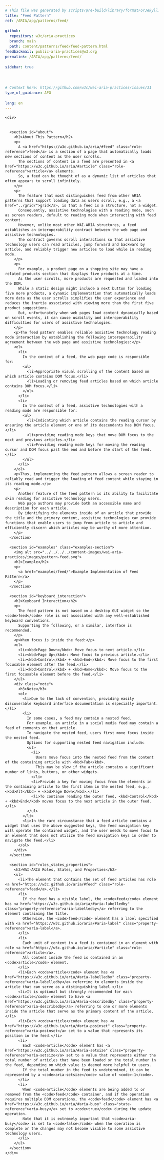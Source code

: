 ```yaml
---
# This file was generated by scripts/pre-build/library/formatForJekyll.js
title: "Feed Pattern"
ref: /ARIA/apg/patterns/feed/

github:
  repository: w3c/aria-practices
  branch: main
  path: content/patterns/feed/feed-pattern.html
feedbackmail: public-aria-practices@w3.org
permalink: /ARIA/apg/patterns/feed/

sidebar: true



# Context here: https://github.com/w3c/wai-aria-practices/issues/31
type_of_guidance: APG

lang: en
---
```

<meta charset="UTF-8" />
<meta content="width=device-width, initial-scale=1.0" name="viewport" />
<title>Feed Pattern</title>

<script src="../../../../content-assets/wai-aria-practices/shared/js/highlight.pack.js"></script>
<script src="../../../../content-assets/wai-aria-practices/shared/js/app.js"></script>


<link 
  rel="stylesheet"
  href="{{ '/content-assets/wai-aria-practices/styles.css' | relative_url }}"
>
<!-- Code highlighting styles -->
<link 
  rel="stylesheet"
  href="{{ '/content-assets/wai-aria-practices/shared/css/github.css' | relative_url }}"
>

<script>
const addBodyClass = undefined;
const enableSidebar = true;
if (addBodyClass) document.body.classList.add(addBodyClass);
if (enableSidebar) document.body.classList.add('has-sidebar');
</script>
    

<script>
    const parentPage = window.location.pathname.match(
      /\/(patterns|practices|about)\//
    )?.[1];
    if (parentPage) {
      const parentHref = 'a[href*="' + parentPage + '"]';
      document.querySelector(parentHref).classList.add('active');
    }
  </script>
<div>

    <div>
      

      <section id="about">
        <h2>About This Pattern</h2>
        <p>
          A <a href="https://w3c.github.io/aria/#feed" class="role-reference">feed</a> is a section of a page that automatically loads new sections of content as the user scrolls.
          The sections of content in a feed are presented in <a href="https://w3c.github.io/aria/#article" class="role-reference">article</a> elements.
          So, a feed can be thought of as a dynamic list of articles that often appears to scroll infinitely.
        </p>
        <p>
          The feature that most distinguishes feed from other ARIA patterns that support loading data as users scroll, e.g., a <a href="../grid/">grid</a>, is that a feed is a structure, not a widget.
          Consequently, assistive technologies with a reading mode, such as screen readers, default to reading mode when interacting with feed content.
          However, unlike most other WAI-ARIA structures, a feed establishes an interoperability contract between the web page and assistive technologies.
          The contract governs scroll interactions so that assistive technology users can read articles, jump forward and backward by article, and reliably trigger new articles to load while in reading mode.
        </p>
        <p>
          For example, a product page on a shopping site may have a related products section that displays five products at a time.
          As the user scrolls, more products are requested and loaded into the DOM.
          While a static design might include a next button for loading five more products, a dynamic implementation that automatically loads more data as the user scrolls simplifies the user experience and reduces the inertia associated with viewing more than the first five product suggestions.
          But, unfortunately when web pages load content dynamically based on scroll events, it can cause usability and interoperability difficulties for users of assistive technologies.
        </p>
        <p>The feed pattern enables reliable assistive technology reading mode interaction by establishing the following interoperability agreement between the web page and assistive technologies:</p>
        <ol>
          <li>
            In the context of a feed, the web page code is responsible for:
            <ul>
              <li>Appropriate visual scrolling of the content based on which article contains DOM focus.</li>
              <li>Loading or removing feed articles based on which article contains DOM focus.</li>
            </ul>
          </li>
          <li>
            In the context of a feed, assistive technologies with a reading mode are responsible for:
            <ul>
              <li>Indicating which article contains the reading cursor by ensuring the article element or one of its descendants has DOM focus.</li>
              <li>providing reading mode keys that move DOM focus to the next and previous articles.</li>
              <li>Providing reading mode keys for moving the reading cursor and DOM focus past the end and before the start of the feed.</li>
            </ul>
          </li>
        </ol>
        <p>Thus, implementing the feed pattern allows a screen reader to reliably read and trigger the loading of feed content while staying in its reading mode.</p>
        <p>
          Another feature of the feed pattern is its ability to facilitate skim reading for assistive technology users.
          Web page authors may provide both an accessible name and description for each article.
          By identifying the elements inside of an article that provide the title and the primary content, assistive technologies can provide functions that enable users to jump from article to article and efficiently discern which articles may be worthy of more attention.
        </p>
      </section>

      <section id="examples" class="examples-section">
        <img alt src="../../../../content-images/wai-aria-practices/images/pattern-feed.svg">
        <h2>Example</h2>
        <p>
          <a href="examples/feed/">Example Implementation of Feed Pattern</a>
        </p>
      </section>

      <section id="keyboard_interaction">
        <h2>Keyboard Interaction</h2>
        <p>
          The feed pattern is not based on a desktop GUI widget so the <code>feed</code> role is not associated with any well-established keyboard conventions.
          Supporting the following, or a similar, interface is recommended.
        </p>
        <p>When focus is inside the feed:</p>
        <ul>
          <li><kbd>Page Down</kbd>: Move focus to next article.</li>
          <li><kbd>Page Up</kbd>: Move focus to previous article.</li>
          <li><kbd>Control</kbd> + <kbd>End</kbd>: Move focus to the first focusable element after the feed.</li>
          <li><kbd>Control</kbd> + <kbd>Home</kbd>: Move focus to the first focusable element before the feed.</li>
        </ul>
        <div class="note">
          <h3>Note</h3>
          <ol>
            <li>Due to the lack of convention, providing easily discoverable keyboard interface documentation is especially important.</li>
            <li>
              In some cases, a feed may contain a nested feed.
              For example, an article in a social media feed may contain a feed of comments on that article.
              To navigate the nested feed, users first move focus inside the nested feed.
              Options for supporting nested feed navigation include:
              <ul>
                <li>
                  Users move focus into the nested feed from the content of the containing article with <kbd>Tab</kbd>.
                  This may be slow if the article contains a significant number of links, buttons, or other widgets.
                </li>
                <li>Provide a key for moving focus from the elements in the containing article to the first item in the nested feed, e.g., <kbd>Alt</kbd> + <kbd>Page Down</kbd>.</li>
                <li>To continue reading the outer feed, <kbd>Control</kbd> + <kbd>End</kbd> moves focus to the next article in the outer feed.</li>
              </ul>
            </li>
            <li>In the rare circumstance that a feed article contains a widget that uses the above suggested keys, the feed navigation key will operate the contained widget, and the user needs to move focus to an element that does not utilize the feed navigation keys in order to navigate the feed.</li>
          </ol>
        </div>
      </section>

      <section id="roles_states_properties">
        <h2>WAI-ARIA Roles, States, and Properties</h2>
        <ul>
          <li>The element that contains the set of feed articles has role <a href="https://w3c.github.io/aria/#feed" class="role-reference">feed</a>.</li>
          <li>
            If the feed has a visible label, the <code>feed</code> element has <a href="https://w3c.github.io/aria/#aria-labelledby" class="property-reference">aria-labelledby</a> referring to the element containing the title.
            Otherwise, the <code>feed</code> element has a label specified with <a href="https://w3c.github.io/aria/#aria-label" class="property-reference">aria-label</a>.
          </li>
          <li>
            Each unit of content in a feed is contained in an element with role <a href="https://w3c.github.io/aria/#article" class="role-reference">article</a>.
            All content inside the feed is contained in an <code>article</code> element.
          </li>
          <li>Each <code>article</code> element has <a href="https://w3c.github.io/aria/#aria-labelledby" class="property-reference">aria-labelledby</a> referring to elements inside the article that can serve as a distinguishing label.</li>
          <li>It is optional but strongly recommended for each <code>article</code> element to have <a href="https://w3c.github.io/aria/#aria-describedby" class="property-reference">aria-describedby</a> referring to one or more elements inside the article that serve as the primary content of the article.</li>
          <li>Each <code>article</code> element has <a href="https://w3c.github.io/aria/#aria-posinset" class="property-reference">aria-posinset</a> set to a value that represents its position in the feed.</li>
          <li>
            Each <code>article</code> element has <a href="https://w3c.github.io/aria/#aria-setsize" class="property-reference">aria-setsize</a> set to a value that represents either the total number of articles that have been loaded or the total number in the feed, depending on which value is deemed more helpful to users.
            If the total number in the feed is undetermined, it can be represented by a <code>aria-setsize</code> value of <code>-1</code>.
          </li>
          <li>
            When <code>article</code> elements are being added to or removed from the <code>feed</code> container, and if the operation requires multiple DOM operations, the <code>feed</code> element has <a href="https://w3c.github.io/aria/#aria-busy" class="state-reference">aria-busy</a> set to <code>true</code> during the update operation.
            Note that it is extremely important that <code>aria-busy</code> is set to <code>false</code> when the operation is complete or the changes may not become visible to some assistive technology users.
          </li>
        </ul>
      </section>
    </div>
  
</div>
<script src="{{ '/content-assets/wai-aria-practices/shared/js/skipto.js' | relative_url }}"></script>

